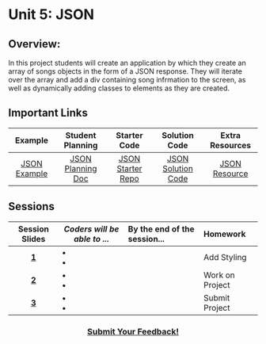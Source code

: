 # Unit 5: JSON 

## Overview: 
In this project students will create an application by which they create an array of songs objects in the form of a JSON response. They will iterate over the array and add a div containing song infrmation to the screen, as well as dynamically adding classes to elements as they are created.

## Important Links

| Example | Student Planning |  Starter Code | Solution Code  |  Extra Resources |
|:-------:|:-------:|:-------:|:-------:|:-------:|
| [JSON Example](https://ScriptEdcurriculum.github.io//advanced_playlist_solution)| [JSON Planning Doc](https://docs.google.com/document/d/1JBjicVmEc6TKg-6Mz4ET407vgrdO0nd6vUjBUftkJ4M) | [JSON Starter Repo](https://github.com/ScriptEdcurriculum/advanced_playlist_startercode) | [JSON Solution Code](https://github.com/ScriptEdcurriculum/advanced_playlist_solution) | [JSON Resource]() |

## Sessions 
|Session Slides|*Coders will be able to ...*|By the end of the session...|Homework|
|:-------:|-------|:-------|:-------|
|[**1**]()| <li></li>  <li></li> | |Add Styling|
|[**2**]()| <li></li>  <li></li> | |Work on Project|
|[**3**]()| <li></li>  <li></li> | |Submit Project|

<h3 align="center"><a href="https://docs.google.com/forms/d/e/1FAIpQLSdmoYjRk6tqJHI5Y1ELjOZ7tiYj58dmoIBEeUaXK5ciIdljIg/viewform">Submit Your Feedback!</a></h3>
